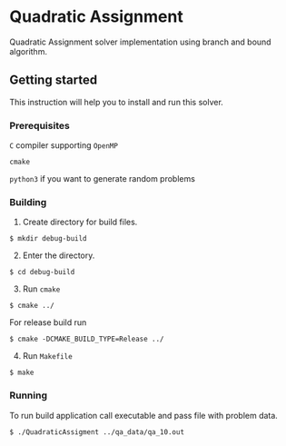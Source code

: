 # Quadratic Assignment

Quadratic Assignment solver implementation using branch and bound algorithm.

## Getting started

This instruction will help you to install and run this solver.

### Prerequisites

`C` compiler supporting `OpenMP`

```cmake``` 

`python3` if you want to generate random problems

### Building

1. Create directory for build files. 

```$ mkdir debug-build```

2. Enter the directory.

```$ cd debug-build```

3. Run `cmake`

```$ cmake ../```

For release build run 

```$ cmake -DCMAKE_BUILD_TYPE=Release ../```

4. Run `Makefile`

```$ make```

### Running 

To run build application call executable and pass file with problem data.

```$ ./QuadraticAssigment ../qa_data/qa_10.out```
